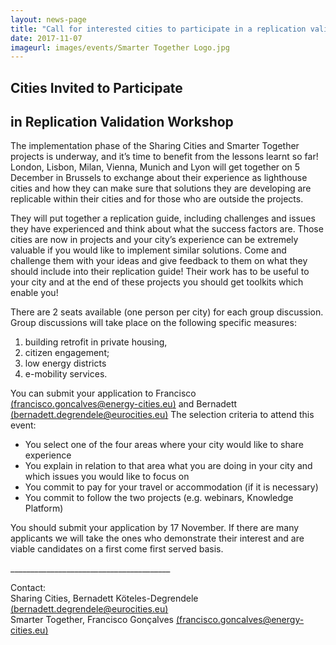 ```yaml
---
layout: news-page
title: "Call for interested cities to participate in a replication validation workshop on 5 December"
date: 2017-11-07
imageurl: images/events/Smarter Together Logo.jpg
---
```


<div class="multiline">
<h2><span class="ornament-news">Cities Invited to Participate</span></h2>
<h2><span class="ornament-news">in Replication Validation Workshop</span></h2>
</div>

The implementation phase of the Sharing Cities and Smarter Together projects is underway, and it’s time to benefit from the lessons learnt so far! London, Lisbon, Milan, Vienna, Munich and Lyon will get together on 5 December in Brussels to exchange about their experience as lighthouse cities and how they can make sure that solutions they are developing are replicable within their cities and for those who are outside the projects.

They will put together a replication guide, including challenges and issues they have experienced and think about what the success factors are. Those cities are now in projects and your city’s experience can be extremely valuable if you would like to implement similar solutions. Come and challenge them with your ideas and give feedback to them on what they should include into their replication guide! Their work has to be useful to your city and at the end of these projects you should get toolkits which enable you! 

There are 2 seats available (one person per city) for each group discussion. 
Group discussions will take place on the following specific measures: 
1) building retrofit in private housing, </br>
2) citizen engagement; </br>
3) low energy districts </br>
4) e-mobility services.

You can submit your application to Francisco [(francisco.goncalves@energy-cities.eu)](mailto:francisco.goncalves@energy-cities.eu) and Bernadett [(bernadett.degrendele@eurocities.eu)](mailto:bernadett.degrendele@eurocities.eu)
The selection criteria to attend this event:
- You select one of the four areas where your city would like to share experience
- You explain in relation to that area what you are doing in your city and which issues you would like to focus on
- You commit to pay for your travel or accommodation (if it is necessary)
- You commit to follow the two projects (e.g. webinars, Knowledge Platform)

You should submit your application by 17 November. If there are many applicants we will take the ones who demonstrate their interest and are viable candidates on a first come first served basis. </br>

________________________________________ </br>

Contact: </br>
Sharing Cities, Bernadett Köteles-Degrendele [(bernadett.degrendele@eurocities.eu)](mailto:bernadett.degrendele@eurocities.eu) </br>
Smarter Together, Francisco Gonçalves [(francisco.goncalves@energy-cities.eu)](mailto:francisco.goncalves@energy-cities.eu)


